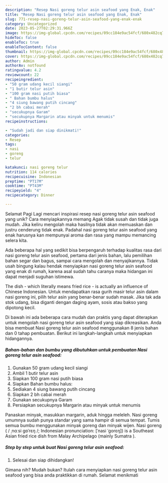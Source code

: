 ```yaml
---
description: "Resep Nasi goreng telur asin seafood yang Enak, Enak"
title: "Resep Nasi goreng telur asin seafood yang Enak, Enak"
slug: 771-resep-nasi-goreng-telur-asin-seafood-yang-enak-enak
category: Uncategorized
date: 2023-05-27T02:29:31.966Z
image: https://img-global.cpcdn.com/recipes/09cc184e9ac54fcf/680x482cq70/nasi-goreng-telur-asin-seafood-foto-resep-utama.jpg
hideToc: false
enableToc: true
enableTocContent: false
thumbnail: https://img-global.cpcdn.com/recipes/09cc184e9ac54fcf/680x482cq70/nasi-goreng-telur-asin-seafood-foto-resep-utama.jpg
cover: https://img-global.cpcdn.com/recipes/09cc184e9ac54fcf/680x482cq70/nasi-goreng-telur-asin-seafood-foto-resep-utama.jpg
author: Admin
authorAv: notfound
ratingvalue: 4.2
reviewcount: 22
recipeingredient:
- "50 gram udang kecil siangi"
- "1 butir telur asin"
- "100 gram nasi putih biasa"
- " Bahan bumbu halus"
- "4 siung bawang putih cincang"
- "2 bh cabai merah"
- "secukupnya Garam"
- "secukupnya Margarin atau minyak untuk menumis"
recipeinstructions:

- "Sudah jadi dan siap dinikmati!"
categories:
- Resep
tags:
- nasi
- goreng
- telur

katakunci: nasi goreng telur 
nutrition: 114 calories
recipecuisine: Indonesian
preptime: "PT17M"
cooktime: "PT43M"
recipeyield: "4"
recipecategory: Dinner

---
```



Selamat Pagi Lagi mencari inspirasi resep nasi goreng telur asin seafood yang unik? Cara menyiapkannya memang Agak tidak susah dan tidak juga mudah. Jika keliru mengolah maka hasilnya tidak akan memuaskan dan justru cenderung tidak enak. Padahal nasi goreng telur asin seafood yang enak harusnya kan mempunyai aroma dan rasa yang mampu memancing selera kita.


Ada beberapa hal yang sedikit bisa berpengaruh terhadap kualitas rasa dari nasi goreng telur asin seafood, pertama dari jenis bahan, lalu pemilihan bahan segar dan bagus, sampai cara mengolah dan menyajikannya. Tidak usah bingung kalau hendak menyiapkan nasi goreng telur asin seafood yang enak di rumah, karena asal sudah tahu caranya maka hidangan ini dapat menjadi suguhan istimewa.

The dish - which literally means fried rice - is actually an influence of Chinese Indonesian. Untuk mendapatkan rasa gurih masir telur asin dalam nasi goreng ini, pilih telur asin yang benar-benar sudah masak. Jika tak ada stok udang, bisa diganti dengan daging ayam, sosis atau bakso yang dipotong kecil.


Di bawah ini ada beberapa cara mudah dan praktis yang dapat diterapkan untuk mengolah nasi goreng telur asin seafood yang siap dikreasikan. Anda bisa membuat Nasi goreng telur asin seafood menggunakan 8 jenis bahan dan 0 tahap pembuatan. Berikut ini langkah-langkah untuk menyiapkan hidangannya.

<!--inarticleads1-->

##### Bahan-bahan dan bumbu yang dibutuhkan untuk pembuatan Nasi goreng telur asin seafood:

1. Gunakan 50 gram udang kecil siangi
1. Ambil 1 butir telur asin
1. Siapkan 100 gram nasi putih biasa
1. Siapkan  Bahan bumbu halus:
1. Sediakan 4 siung bawang putih cincang
1. Siapkan 2 bh cabai merah
1. Gunakan secukupnya Garam
1. Persiapkan secukupnya Margarin atau minyak untuk menumis


Panaskan minyak, masukkan margarin, aduk hingga meleleh. Nasi goreng umumnya sudah punya standar yang sama hampir di semua tempat. Tumis semua bumbu menggunakan minyak goreng dan minyak wijen. Nasi goreng ( / ˌnɑːsi ɡɒˈrɛŋ /; Indonesian pronunciation: [ˈnasi ˈɡorɛŋ]) is a Southeast Asian fried rice dish from Malay Archipelago (mainly Sumatra ). 

<!--inarticleads2-->

##### Step by step untuk buat Nasi goreng telur asin seafood:


1. Selesai dan siap dihidangkan!



Gimana nih? Mudah bukan? Itulah cara menyiapkan nasi goreng telur asin seafood yang bisa anda praktikkan di rumah. Selamat menikmati
